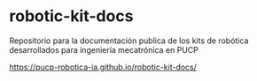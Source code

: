 # robotic-kit-docs
Repositorio para la documentación publica de los kits de robótica desarrollados para ingeniería mecatrónica en PUCP

https://pucp-robotica-ia.github.io/robotic-kit-docs/
